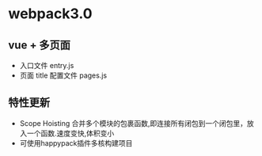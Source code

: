 # webpack3.0
## vue + 多页面
- 入口文件 entry.js
- 页面 title 配置文件 pages.js

## 特性更新
- Scope Hoisting 合并多个模块的包裹函数,即连接所有闭包到一个闭包里，放入一个函数.速度变快,体积变小
- 可使用happypack插件多核构建项目